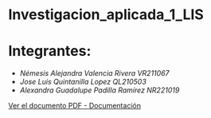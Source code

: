 # Investigacion_aplicada_1_LIS
# Integrantes:
- *Némesis Alejandra Valencia Rivera VR211067*
- *Jose Luis Quintanilla Lopez QL210503*
- *Alexandra Guadalupe Padilla Ramírez NR221019*

  
[Ver el documento PDF - Documentación](https://github.com/VR211067/Investigacion_aplicada_1_LIS/blob/main/MANUAL%20LIS.pdf)
